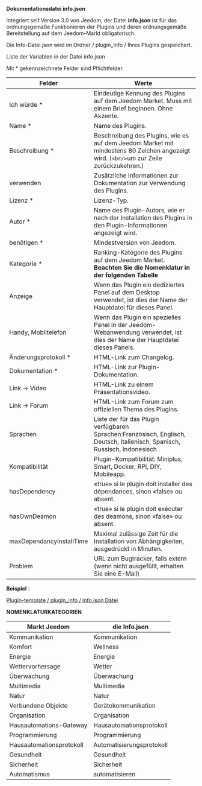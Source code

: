 **Dokumentationsdatei info.json**

Integriert seit Version 3.0 von Jeedom, der Datei **info.json** ist für das ordnungsgemäße Funktionieren der Plugins und deren ordnungsgemäße Bereitstellung auf dem Jeedom-Markt obligatorisch.

Die Info-Datei.json wird im Ordner / plugin_info / Ihres Plugins gespeichert.

Liste der Variablen in der Datei info.json

Mit * gekennzeichnete Felder sind Pflichtfelder.

Felder                   | Werte                                                                                                                   |
------------------------ | ------------------------------------------------------------------------------------------------------------------------- |
Ich würde *                     | Eindeutige Kennung des Plugins auf dem Jeedom Market. Muss mit einem Brief beginnen. Ohne Akzente.                             |
Name *                   | Name des Plugins.                                                                                                            |
Beschreibung *            | Beschreibung des Plugins, wie es auf dem Jeedom Market mit mindestens 80 Zeichen angezeigt wird. (`<br/>`um zur Zeile zurückzukehren.)                                  |                                                                                     |
verwenden                    | Zusätzliche Informationen zur Dokumentation zur Verwendung des Plugins.                                                    |
Lizenz *                | Lizenz-Typ.                                                                                                          |
Autor *                 | Name des Plugin-Autors, wie er nach der Installation des Plugins in den Plugin-Informationen angezeigt wird.         |
benötigen *                | Mindestversion von Jeedom.                                                                                                |
Kategorie *               | Ranking-Kategorie des Plugins auf dem Jeedom Market. **Beachten Sie die Nomenklatur in der folgenden Tabelle** |
Anzeige                  | Wenn das Plugin ein dediziertes Panel auf dem Desktop verwendet, ist dies der Name der Hauptdatei für dieses Panel.                    |
Handy, Mobiltelefon                   | Wenn das Plugin ein spezielles Panel in der Jeedom-Webanwendung verwendet, ist dies der Name der Hauptdatei dieses Panels.   |
Änderungsprotokoll *              | HTML-Link zum Changelog.                                                                                              |
Dokumentation *          | HTML-Link zur Plugin-Dokumentation.                                                                                |
Link -> Video               | HTML-Link zu einem Präsentationsvideo.                                                                                 |
Link -> Forum               | HTML-Link zum Forum zum offiziellen Thema des Plugins.                                                                  |
Sprachen                | Liste der für das Plugin verfügbaren Sprachen:Französisch, Englisch, Deutsch, Italienisch, Spanisch, Russisch, Indonesisch            |
Kompatibilität            | Plugin-Kompatibilität: Miniplus, Smart, Docker, RPI, DIY, Mobileapp.                                                   |
hasDependency            | «true» si le plugin doit installer des dépendances, sinon «false» ou absent.                                              |
hasOwnDeamon             | «true» si le plugin doit exécuter des deamons, sinon «false» ou absent.                                                   |
maxDependancyInstallTime | Maximal zulässige Zeit für die Installation von Abhängigkeiten, ausgedrückt in Minuten.                                            |
Problem                    | URL zum Bugtracker, falls extern (wenn nicht ausgefüllt, erhalten Sie eine E-Mail)

**Beispiel** :

[Plugin-template / plugin_info / info.json Datei](https://github.com/jeedom/plugin-template/blob/master/plugin_info/info.json)

**NOMENKLATURKATEGORIEN**

Markt Jeedom         | die Info.json               |
--------------------- | ----------------------- |
Kommunikation         | Kommunikation           |
Komfort               | Wellness                |
Energie               | Energie                  |
Wettervorhersage                 | Wetter                 |
Überwachung            | Überwachung              |
Multimedia            | Multimedia              |
Natur                | Natur                  |
Verbundene Objekte      | Gerätekommunikation     |
Organisation          | Organisation            |
Hausautomations-Gateway  | Hausautomationsprotokoll|
Programmierung         | Programmierung             |
Hausautomationsprotokoll   | Automatisierungsprotokoll     |
Gesundheit                 | Gesundheit                  |
Sicherheit              | Sicherheit                |
Automatismus           | automatisieren          |
